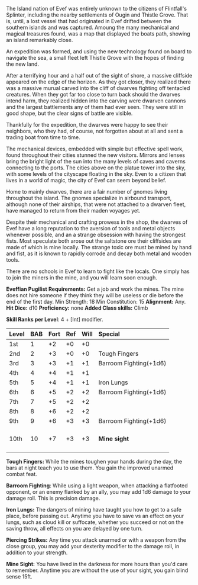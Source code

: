 The Island nation of Evef was entirely unknown to the citizens of Flintfall's Splinter, including the nearby settlements of Ougin and Thistle Grove.  That is, until, a lost vessel that had originated in Evef drifted between the southern islands and was captured.  Amoung the many mechanical and magical treasures found, was a map that displayed the boats path, showing an island remarkably close.

An expedition was formed, and using the new technology found on board to navigate the sea, a small fleet left Thistle Grove with the hopes of finding the new land.

After a terrifying hour and a half out of the sight of shore, a massive cliffside appeared on the edge of the horizon.  As they got closer, they realized there was a massive murual carved into the cliff of dwarves fighting off tentacled creatures.  When they got far too close to turn back should the dwarves intend harm, they realized hidden into the carving were dwarven cannons and the largest battlements any of them had ever seen.  They were still in good shape, but the clear signs of battle are visible.

Thankfully for the expedition, the dwarves were happy to see their neighbors, who they had, of course, not forgotten about at all and sent a trading boat from time to time.

The mechanical devices, embedded with simple but effective spell work, found throughout their cities stunned the new visitors.  Mirrors and lenses bring the bright light of the sun into the many levels of caves and caverns connecting to the ports.  The cities above on the platue tower into the sky, with some levels of the cityscape floating in the sky.  Even to a citizen that lives in a world of magic, the city of Evef can seem beyond belief.

Home to mainly dwarves, there are a fair number of gnomes living throughout the island.  The gnomes specialize in airbound transport, although none of their airships, that were not attached to a dwarven fleet, have managed to return from their maden voyages yet.

Despite their mechanical and crafting prowess in the shop, the dwarves of Evef have a long reputation to the aversion of tools and metal objects whenever possible, and an a strange obsession with having the strongest fists.   Most speculate both arose out the saltstone ore their cliffsides are made of which is mine locally. The strange toxic ore must be mined by hand and fist, as it is known to rapidly corrode and decay both metal and wooden tools.

There are no schools in Evef to learn to fight like the locals.  One simply has to join the miners in the mine, and you will learn soon enough.

**Eveffian Pugilist**
**Requirements:**
Get a job and work the mines.
The mine does not hire someone if they think they will be useless or die before the end of the first day.
Min Strength: 18
Min Constitution: 15
**Alignment:**  Any.
**Hit Dice:** d10
**Proficiency:** none
**Added Class skills:** Climb

**Skill Ranks per Level**: 4 + [Int] modifier.

|**Level**|**BAB**|**Fort**|**Ref**|**Will**|**Special**|
| :- | :- | :- | :- | :- | :- |
|1st|1|+2|+0|+0||
|2nd|2|+3|+0|+0|Tough Fingers|
|3rd|3|+3|+1|+1|Barroom Fighting(+1d6)|
|4th|4|+4|+1|+1||
|5th|5|+4|+1|+1|Iron Lungs|
|6th|6|+5|+2|+2|Barroom Fighting(+1d6)|
|7th|7|+5|+2|+2||
|8th|8|+6|+2|+2||
|9th|9|+6|+3|+3|Barroom Fighting(+1d6)|
|10th|10|+7|+3|+3|<h4>Mine sight</h4>|

**Tough Fingers:**   While the mines toughen your hands during the day, the bars at night teach you to use them.  You gain the improved unarmed combat feat.  

**Barroom Fighting**:  While using a light weapon, when attacking a flatfooted opponent, or an enemy flanked by an ally, you may add 1d6 damage to your damage roll.  This is precision damage.

**Iron Lungs:**  The dangers of mining have taught you how to get to a safe place, before passing out.  Anytime you have to save vs an effect on your lungs, such as cloud kill or suffocate, whether you succeed or not on the saving throw, all effects on you are delayed by one turn.

**Piercing Strikes:** Any time you attack unarmed or with a weapon from the close group, you may add your dexterity modifier to the damage roll, in addition to your strength.

**Mine Sight:**  You have lived in the darkness for more hours than you'd care to remember.  Anytime you are without the use of your sight, you gain blind sense 15ft.
